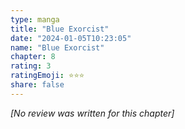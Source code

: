 ```yaml
---
type: manga
title: "Blue Exorcist"
date: "2024-01-05T10:23:05"
name: "Blue Exorcist"
chapter: 8
rating: 3
ratingEmoji: ⭐️⭐️⭐️
share: false
---
```


_[No review was written for this chapter]_
